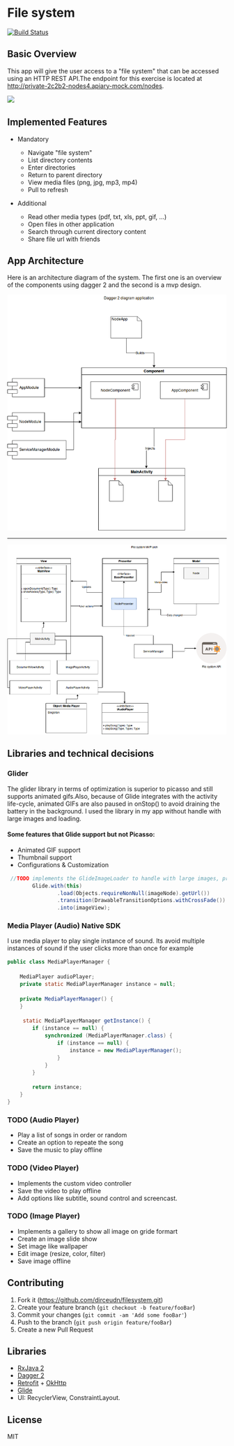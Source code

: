 # File system

[![Build Status](https://travis-ci.org/anfederico/Clairvoyant.svg?branch=master)](https://travis-ci.org/anfederico/Clairvoyant)

## Basic Overview

 This app will give the user access to a "file system" that can be accessed using an HTTP REST API.The endpoint for this     exercise is located at http://private-2c2b2-nodes4.apiary-mock.com/nodes.

![](header.png)

## Implemented Features

* Mandatory
  - Navigate "file system" 
  - List directory contents 
  - Enter directories 
  - Return to parent directory 
  - View media files (png, jpg, mp3, mp4) 
  - Pull to refresh 
  
* Additional
  - Read other media types (pdf, txt, xls, ppt, gif, ...) 
  - Open files in other application 
  - Search through current directory content 
  - Share file url with friends

## App Architecture

Here is an architecture diagram of the system. The first one is an overview of the components using dagger 2 and the second is a mvp design.

![alt text](https://github.com/dirceudn/filesystem/blob/master/filesystem.png)

-----

![alt text](https://github.com/dirceudn/filesystem/blob/master/filesystemMvp(1).png)


## Libraries and technical decisions

### Glider
The glider library in terms of optimization is superior to picasso and still supports animated gifs.Also, because of Glide integrates with the activity life-cycle, animated GIFs are also paused in onStop() to avoid draining the battery in the background. I used the library in my app without handle with large images and loading.
#### Some features that Glide support but not Picasso:
* Animated GIF support
* Thumbnail support
* Configurations & Customization


```java
 //TODO implements the GlideImageLoader to handle with large images, progress and cache.
        Glide.with(this)
                .load(Objects.requireNonNull(imageNode).getUrl())
                .transition(DrawableTransitionOptions.withCrossFade())
                .into(imageView);
```

### Media Player (Audio) Native SDK

 I use media player to play single instance of sound. Its avoid multiple instances of sound if the user clicks more than once for example 

```java
public class MediaPlayerManager {

    MediaPlayer audioPlayer;
    private static MediaPlayerManager instance = null;

    private MediaPlayerManager() {
    }

     static MediaPlayerManager getInstance() {
        if (instance == null) {
            synchronized (MediaPlayerManager.class) {
                if (instance == null) {
                    instance = new MediaPlayerManager();
                }
            }
        }

        return instance;
    }
}
```
### TODO (Audio Player) 
 * Play a list of songs in order or random
 * Create an option to repeate the song
 * Save the music to play offline
 
 ### TODO (Video Player) 
 * Implements the custom video controller
 * Save the video to play offline
 * Add options like subtitle, sound control and screencast.
 
 
 ### TODO (Image Player) 
 * Implements a gallery to show all image on gride formart
 * Create an image slide show
 * Set image like wallpaper
 * Edit image (resize, color, filter)
 * Save image offline
 
## Contributing

1. Fork it (https://github.com/dirceudn/filesystem.git)
2. Create your feature branch (`git checkout -b feature/fooBar`)
3. Commit your changes (`git commit -am 'Add some fooBar'`)
4. Push to the branch (`git push origin feature/fooBar`)
5. Create a new Pull Request

## Libraries

* [RxJava 2](https://github.com/ReactiveX/RxJava)
* [Dagger 2](https://github.com/google/dagger)
* [Retrofit](https://github.com/square/retrofit) + [OkHttp](https://github.com/square/okhttp)
* [Glide](https://github.com/bumptech/glide)
* UI: RecyclerView, ConstraintLayout.

## License

MIT

